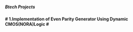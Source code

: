 ##### Btech Projects #####

**# 1.Implementation of Even Parity Generator Using Dynamic CMOS(NORA)Logic #** 
